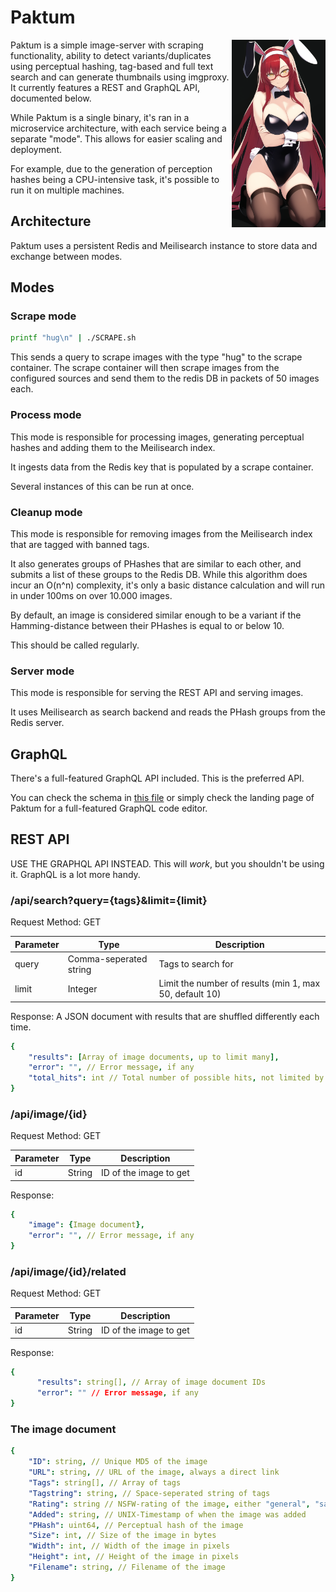 # Paktum
<img src="logo.png" width="150" height="300" align="right" alt="Paktum's mascot">

Paktum is a simple image-server with scraping functionality, ability to detect variants/duplicates using perceptual hashing, tag-based and full text search and can generate thumbnails using imgproxy. It currently features a REST and GraphQL API, documented below.

While Paktum is a single binary, it's ran in a microservice architecture, with each service being a separate "mode". This allows for easier scaling and deployment.

For example, due to the generation of perception hashes being a CPU-intensive task, it's possible to run it on multiple machines.

## Architecture

Paktum uses a persistent Redis and Meilisearch instance to store data and exchange between modes.


## Modes

### Scrape mode
```bash
printf "hug\n" | ./SCRAPE.sh
```

This sends a query to scrape images with the type "hug"  to the scrape container.
The scrape container will then scrape images from the configured sources and send them to the redis DB in packets of 50 images each.

### Process mode
This mode is responsible for processing images, generating perceptual hashes and adding them to the Meilisearch index.

It ingests data from the Redis key that is populated by a scrape container.

Several instances of this can be run at once.

### Cleanup mode
This mode is responsible for removing images from the Meilisearch index that are tagged with banned tags.

It also generates groups of PHashes that are similar to each other, and submits a list of these groups to the Redis DB.
While this algorithm does incur an O(n^n) complexity, it's only a basic distance calculation and will run in under 100ms on over 10.000 images.

By default, an image is considered similar enough to be a variant if the Hamming-distance between their PHashes is equal to or below 10.

This should be called regularly.

### Server mode
This mode is responsible for serving the REST API and serving images.

It uses Meilisearch as search backend and reads the PHash groups from the Redis server.


## GraphQL
There's a full-featured GraphQL API included. This is the preferred API.

You can check the schema in [this file](graph/schema.graphqls) or simply check the landing page of Paktum for a full-featured GraphQL code editor.


## REST API
USE THE GRAPHQL API INSTEAD. This will *work*, but you shouldn't be using it.
GraphQL is a lot more handy.

### /api/search?query={tags}&limit={limit}
Request Method: GET

| Parameter | Type                   | Description                                             |
|-----------|------------------------|---------------------------------------------------------|
| query     | Comma-seperated string | Tags to search for                                      |
| limit     | Integer                | Limit the number of results (min 1, max 50, default 10) |

Response:
A JSON document with results that are shuffled differently each time.
    
```yaml
{
    "results": [Array of image documents, up to limit many],
    "error": "", // Error message, if any
    "total_hits": int // Total number of possible hits, not limited by limit
}
```

### /api/image/{id}
Request Method: GET

| Parameter | Type                   | Description                                             |
|-----------|------------------------|---------------------------------------------------------|
| id        | String                 | ID of the image to get                                  |

Response:

```yaml
{
    "image": {Image document},
    "error": "", // Error message, if any
}
```

### /api/image/{id}/related
Request Method: GET

| Parameter | Type                   | Description                                             |
|-----------|------------------------|---------------------------------------------------------|
| id        | String                 | ID of the image to get                                  |

Response:
```yaml
{
      "results": string[], // Array of image document IDs
      "error": "" // Error message, if any
}
```

### The image document
```yaml
{
    "ID": string, // Unique MD5 of the image
    "URL": string, // URL of the image, always a direct link
    "Tags": string[], // Array of tags
    "Tagstring": string, // Space-seperated string of tags
    "Rating": string // NSFW-rating of the image, either "general", "safe", "questionable" or "explicit"
    "Added": string, // UNIX-Timestamp of when the image was added
    "PHash": uint64, // Perceptual hash of the image
    "Size": int, // Size of the image in bytes
    "Width": int, // Width of the image in pixels
    "Height": int, // Height of the image in pixels
    "Filename": string, // Filename of the image
}
```
